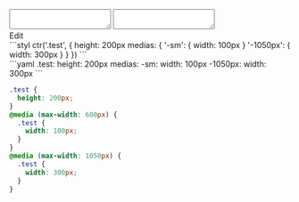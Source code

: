 <div data-size="300" class="code-cont" data-example="below">
    <div class="code">
        <div class="code-wrap">
            <textarea id="stylus"></textarea>
            <textarea id="css"></textarea>
            <div class="edit-code">
                <span>Edit</span>
            </div>
        </div>
    </div>
</div>


<div data-size="300" data-examples="stylus"></div>
```styl
ctr('.test', {
  height: 200px
  medias: {
    '-sm': {
      width: 100px
    }
    '-1050px': {
      width: 300px
    }
  }
})
```

<div data-size="300" data-examples="yaml"></div>
```yaml
.test:
  height: 200px
  medias:
    -sm:
      width: 100px
    -1050px:
      width: 300px
```

```css
.test {
  height: 200px;
}
@media (max-width: 600px) {
  .test {
    width: 100px;
  }
}
@media (max-width: 1050px) {
  .test {
    width: 300px;
  }
}
```
<div class="cf"></div>
